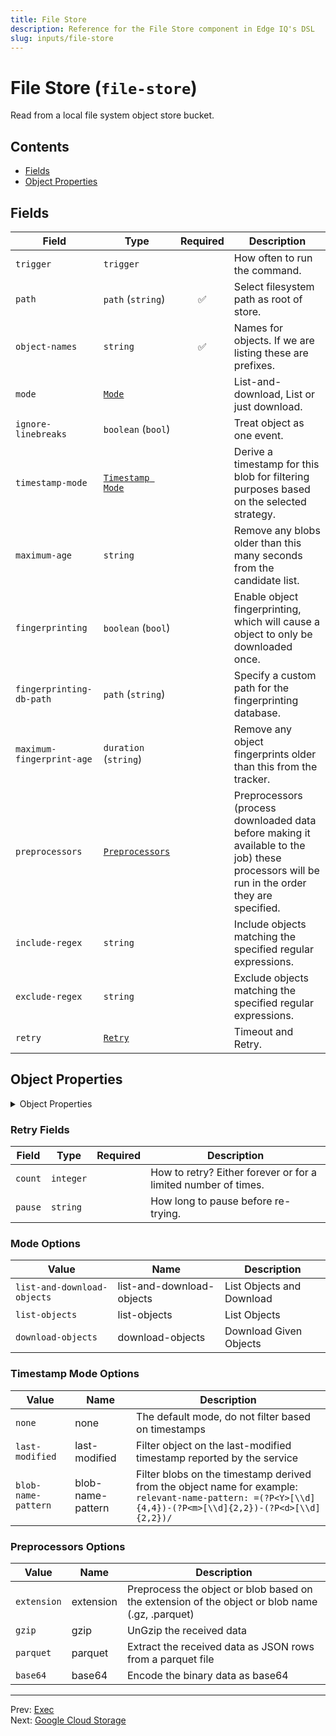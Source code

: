 ```yaml
---
title: File Store
description: Reference for the File Store component in Edge IQ's DSL
slug: inputs/file-store
---
```




# File Store (`file-store`)

Read from a local file system object store bucket.


## Contents

- [Fields](#fields)
- [Object Properties](#object-properties)




## Fields


| Field | Type | Required | Description |
|---|---|:---:|---|
| `trigger` | `trigger` |  | How often to run the command. |
| `path` | `path` (`string`) | ✅ | Select filesystem path as root of store. |
| `object-names` | `string` | ✅ | Names for objects. If we are listing these are prefixes. |
| `mode` | [`Mode`](#mode-options) |  | List-and-download, List or just download. |
| `ignore-linebreaks` | `boolean` (`bool`) |  | Treat object as one event. |
| `timestamp-mode` | [`Timestamp Mode`](#timestamp-mode-options) |  | Derive a timestamp for this blob for filtering purposes based on the selected strategy. |
| `maximum-age` | `string` |  | Remove any blobs older than this many seconds from the candidate list. |
| `fingerprinting` | `boolean` (`bool`) |  | Enable object fingerprinting, which will cause a object to only be downloaded once. |
| `fingerprinting-db-path` | `path` (`string`) |  | Specify a custom path for the fingerprinting database. |
| `maximum-fingerprint-age` | `duration` (`string`) |  | Remove any object fingerprints older than this from the tracker. |
| `preprocessors` | [`Preprocessors`](#preprocessors-options) |  | Preprocessors (process downloaded data before making it available to the job) these processors will be run in the order they are specified. |
| `include-regex` | `string` |  | Include objects matching the specified regular expressions. |
| `exclude-regex` | `string` |  | Exclude objects matching the specified regular expressions. |
| `retry` | [`Retry`](#retry-fields) |  | Timeout and Retry. |



## Object Properties

<details>
<summary>Object Properties</summary>


| Field | Type | Required | Description |
|---|---|:---:|---|
| `object-name-field` | `event-field` (`string`) |  | The field that a blob name from an operation should be stored in. |
| `creation-time-field` | `event-field` (`string`) |  | The field that the blob creation time should be stored in. |
| `last-modified-field` | `event-field` (`string`) |  | The field that the blob last modified time should be stored in. |
| `content-length-field` | `event-field` (`string`) |  | The field that the blob content length information should be stored in. |
| `content-type-field` | `event-field` (`string`) |  | The field that the blob content type information should be stored in. |
| `etag-field` | `event-field` (`string`) |  | The field that the object ETag should be stored in. |
| `data-field` | `event-field` (`string`) |  | A field that the blob data should be nested in. |

</details>





### Retry Fields

| Field | Type | Required | Description |
|---|---|:---:|---|
| `count` | `integer` |  | How to retry? Either forever or for a limited number of times. |
| `pause` | `string` |  | How long to pause before re-trying. |





### Mode Options

| Value | Name | Description |
|---|---|---|
| `list-and-download-objects` | list-and-download-objects | List Objects and Download |
| `list-objects` | list-objects | List Objects |
| `download-objects` | download-objects | Download Given Objects |



### Timestamp Mode Options

| Value | Name | Description |
|---|---|---|
| `none` | none | The default mode, do not filter based on timestamps |
| `last-modified` | last-modified | Filter object on the last-modified timestamp reported by the service |
| `blob-name-pattern` | blob-name-pattern | Filter blobs on the timestamp derived from the object name for example: `relevant-name-pattern: =(?P<Y>[\\d]{4,4})-(?P<m>[\\d]{2,2})-(?P<d>[\\d]{2,2})/` |



### Preprocessors Options

| Value | Name | Description |
|---|---|---|
| `extension` | extension | Preprocess the object or blob based on the extension of the object or blob name (.gz, .parquet) |
| `gzip` | gzip | UnGzip the received data |
| `parquet` | parquet | Extract the received data as JSON rows from a parquet file |
| `base64` | base64 | Encode the binary data as base64 |




---
Prev: [Exec](exec.md)  
Next: [Google Cloud Storage](gcs.md)  
